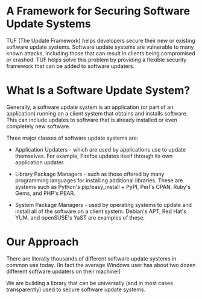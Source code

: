 # A Framework for Securing Software Update Systems

TUF (The Update Framework) helps developers secure their new or existing
software update systems. Software update systems are vulnerable to many known
attacks, including those that can result in clients being compromised or
crashed.  TUF helps solve this problem by providing a flexible security
framework that can be added to software updaters.

# What Is a Software Update System?

Generally, a software update system is an application (or part of an
application) running on a client system that obtains and installs software.
This can include updates to software that is already installed or even
completely new software.

Three major classes of software update systems are:

* Application Updaters - which are used by applications use to update
themselves. For example, Firefox updates itself through its own application
updater.

* Library Package Managers - such as those offered by many programming
languages for installing additional libraries. These are systems such as
Python's pip/easy_install + PyPI, Perl's CPAN, Ruby's Gems, and PHP's PEAR.

* System Package Managers - used by operating systems to update and install all
of the software on a client system. Debian's APT, Red Hat's YUM, and openSUSE's
YaST are examples of these.

# Our Approach

There are literally thousands of different software update systems in common
use today. (In fact the average Windows user has about  two dozen different
software updaters on their machine!)

We are building a library that can be universally (and in most cases
transparently) used to secure software update systems.
